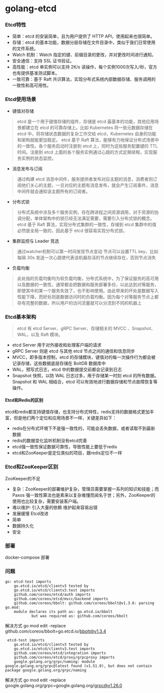 # golang-etcd

### Etcd特性
* 简单：etcd 的安装简单，且为用户提供了 HTTP API，使用起来也很简单。
* 存储：etcd 的基本功能，数据分层存储在文件目录中，类似于我们日常使用的文件系统。
* Watch 机制：Watch 指定的键、前缀目录的更改，并对更改时间进行通知。
* 安全通信：支持 SSL 证书验证。
* 高性能：etcd 单实例可以支持 2K/s 读操作，每个实例1000次写入/秒，官方也有提供基准测试脚本。
* 一致可靠：基于 Raft 共识算法，实现分布式系统内部数据存储、服务调用的一致性和高可用性。

### Etcd使用场景
* 键值对存储
> etcd 是一个用于键值存储的组件，存储是 etcd 最基本的功能，其他应用场景都建立在 etcd 的可靠存储上。比如 Kubernetes 将一些元数据存储在 etcd 中，将存储状态数据的复杂工作交给 etcd，Kubernetes 自身的功能和架构就能更加稳定。
etcd 基于 Raft 算法，能够有力地保证分布式场景中的一致性。各个服务启动时注册到 etcd 上，同时为这些服务配置键的 TTL 时间。注册到 etcd 上面的各个服务实例通过心跳的方式定期续租，实现服务实例的状态监控。
* 消息发布与订阅
> 通过构建 etcd 消息中间件，服务提供者发布对应主题的消息，消费者则订阅他们关心的主题，一旦对应的主题有消息发布，就会产生订阅事件，消息中间件就会通知该主题所有的订阅者。
* 分布式锁 
> 分布式系统中涉及多个服务实例，存在跨进程之间资源调用，对于资源的协调分配，单体架构中的锁已经无法满足需要，需要引入分布式锁的概念。etcd 基于 Raft 算法，实现分布式集群的一致性，存储到 etcd 集群中的值必然是全局一致的，因此基于 etcd 很容易实现分布式锁。
* 集群监控与 Leader 竞选
> 通过watcher机制可以第一时间发现节点变动
> 节点可以设置TTL key，比如每隔 30s 发送一次心跳使代表该机器存活的节点继续存在，否则节点消失
* 负载均衡
> 此处指的负载均衡均为软负载均衡，分布式系统中，为了保证服务的高可用以及数据的一致性，通常都会把数据和服务部署多份，以此达到对等服务，即使其中的某一个服务失效了，也不影响使用。由此带来的坏处是数据写入性能下降，而好处则是数据访问时的负载均衡。因为每个对等服务节点上都存有完整的数据，所以用户的访问流量就可以分流到不同的机器上

### Etcd基本架构
> etcd 有 etcd Server、gRPC Server、存储相关的 MVCC 、Snapshot、WAL，以及 Raft 模块。
* etcd Server 用于对外接收和处理客户端的请求
* gRPC Server 则是 etcd 与其他 etcd 节点之间的通信和信息同步
* MVCC，即多版本控制，etcd 的存储模块，键值对的每一次操作行为都会被记录存储，这些数据底层存储在 BoltDB 数据库中
* WAL，预写式日志，etcd 中的数据提交前都会记录到日志
* Snapshot 快照，以防 WAL 日志过多，用于存储某一时刻 etcd 的所有数据。Snapshot 和 WAL 相结合，etcd 可以有效地进行数据存储和节点故障恢复等操作。

#### Etcd和Redis的区别
etcd和redis都支持键值存储，也支持分布式特性，redis支持的数据格式更加丰富，但是他们两个定位和应用场景不一样，关键差异如下：
* redis在分布式环境下不是强一致性的，可能会丢失数据，或者读取不到最新数据
* redis的数据变化监听机制没有etcd完善
* etcd强一致性保证数据可靠性，导致性能上要低于redis
* etcd和ZooKeeper是定位类似的项目，跟redis定位不一样

### Etcd和ZooKeeper区别
ZooKeeper的不足
* 复杂：ZooKeeper的部署维护复杂，管理员需要掌握一系列的知识和技能；而 Paxos 强一致性算法也是素来以复杂难懂而闻名于世；另外，ZooKeeper的使用也比较复杂，需要安装客户端。
* 难以维护: 引入大量的依赖 维护起来容易出错
* 发展缓慢
Etcd改进
* 简单 
* 数据持久化
* 安全

### 部署 
docker-compose 部署

### 问题
```
go: etcd-test imports
	go.etcd.io/etcd/clientv3 tested by
	go.etcd.io/etcd/clientv3.test imports
	github.com/coreos/etcd/auth imports
	github.com/coreos/etcd/mvcc/backend imports
	github.com/coreos/bbolt: github.com/coreos/bbolt@v1.3.6: parsing go.mod:
	module declares its path as: go.etcd.io/bbolt
	        but was required as: github.com/coreos/bbolt
```
解决方式 go mod edit -replace github.com/coreos/bbolt=go.etcd.io/bbolt@v1.3.4

```
 etcd-test imports
	go.etcd.io/etcd/clientv3 tested by
	go.etcd.io/etcd/clientv3.test imports
	github.com/coreos/etcd/integration imports
	github.com/coreos/etcd/proxy/grpcproxy imports
	google.golang.org/grpc/naming: module google.golang.org/grpc@latest found (v1.51.0), but does not contain package google.golang.org/grpc/naming
```
解决方式  go mod edit -replace google.golang.org/grpc=google.golang.org/grpc@v1.26.0

